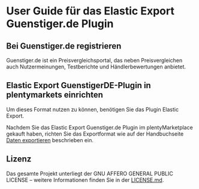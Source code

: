 
# User Guide für das Elastic Export Guenstiger.de Plugin

<div class="container-toc"></div>

## Bei Guenstiger.de registrieren

Guenstiger.de ist ein Preisvergleichsportal, das neben Preisvergleichen auch Nutzermeinungen, Testberichte und Händlerbewertungen anbietet.

## Elastic Export GuenstigerDE-Plugin in plentymarkets einrichten

Um dieses Format nutzen zu können, benötigen Sie das Plugin Elastic Export.

Nachdem Sie das Elastic Export Guenstiger.de Plugin im plentyMarketplace gekauft haben, richten Sie das Exportformat wie auf der Handbuchseite [Daten exportieren](https://www.plentymarkets.eu/handbuch/datenaustausch/daten-exportieren/#4) beschrieben ein.

## Lizenz

Das gesamte Projekt unterliegt der GNU AFFERO GENERAL PUBLIC LICENSE – weitere Informationen finden Sie in der [LICENSE.md](https://github.com/plentymarkets/plugin-elastic-export-guenstiger-de/blob/master/LICENSE.md).

